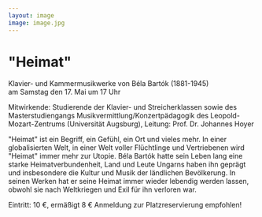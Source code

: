 ```yaml
---
layout: image
image: image.jpg
---
```


# "Heimat"

Klavier- und Kammermusikwerke von Béla Bartók (1881-1945)  
am Samstag den 17. Mai um 17 Uhr   

Mitwirkende: Studierende der Klavier- und Streicherklassen sowie des Masterstudiengangs Musikvermittlung/Konzertpädagogik des Leopold-Mozart-Zentrums (Universität Augsburg), Leitung: Prof. Dr. Johannes Hoyer

"Heimat" ist ein Begriff, ein Gefühl, ein Ort und vieles mehr. In einer globalisierten Welt, in einer Welt voller Flüchtlinge und Vertriebenen wird "Heimat" immer mehr zur Utopie. Béla Bartók hatte sein Leben lang eine starke Heimatverbundenheit, Land und Leute Ungarns haben ihn geprägt und insbesondere die Kultur und Musik der ländlichen Bevölkerung. In seinen Werken hat er seine Heimat immer wieder lebendig werden lassen, obwohl sie nach Weltkriegen und Exil für ihn verloren war.

Eintritt: 10 €, ermäßigt 8 €
Anmeldung zur Platzreservierung empfohlen!
